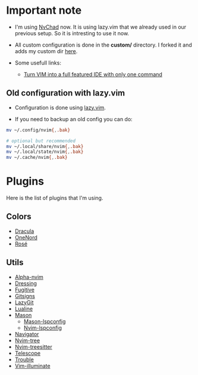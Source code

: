# Important note

- I'm using [NvChad](https://nvchad.com/) now. It is using lazy.vim that we
already used in our previous setup. So it is intresting to use it now. 
- All custom configuration is done in the **custom/** directory. I forked it
and adds my custom dir [here](https://github.com/gthvn1/NvChad).

- Some usefull links:
    - [Turn VIM into a full featured IDE with only one command](https://www.youtube.com/watch?v=Mtgo-nP_r8Y&list=PL05iK6gnYad1sb4iQyqsim_Jc_peZdNXf)

## Old configuration with lazy.vim

- Configuration is done using [lazy.vim](https://github.com/folke/lazy.nvim).

- If you need to backup an old config you can do:
```sh
mv ~/.config/nvim{,.bak}

# optional but recommended
mv ~/.local/share/nvim{,.bak}
mv ~/.local/state/nvim{,.bak}
mv ~/.cache/nvim{,.bak}
```

# Plugins

Here is the list of plugins that I'm using.

## Colors
- [Dracula](https://github.com/dracula/vim)
- [OneNord](https://github.com/rmehri01/onenord.nvim)
- [Rosé](https://github.com/rose-pine/neovim)

## Utils
- [Alpha-nvim](https://github.com/goolord/alpha-nvim)
- [Dressing](https://github.com/stevearc/dressing.nvim)
- [Fugitive](https://github.com/tpope/vim-fugitive)
- [Gitsigns](https://github.com/lewis6991/gitsigns.nvim)
- [LazyGit](https://github.com/kdheepak/lazygit.nvim)
- [Lualine](https://github.com/nvim-lualine/lualine.nvim)
- [Mason](https://github.com/williamboman/mason.nvim)
  - [Mason-lspconfig](https://github.com/williamboman/mason-lspconfig.nvim)
  - [Nvim-lspconfig](https://github.com/neovim/nvim-lspconfig)
- [Navigator](https://github.com/ray-x/navigator.lua)
- [Nvim-tree](https://github.com/nvim-tree/nvim-tree.lua)
- [Nvim-treesitter](https://github.com/nvim-treesitter/nvim-treesitter)
- [Telescope](https://github.com/nvim-telescope/telescope.nvim)
- [Trouble](https://github.com/folke/trouble.nvim)
- [Vim-illuminate](https://github.com/RRethy/vim-illuminate)
